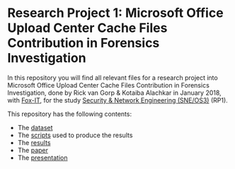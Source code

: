 # Research Project 1: Microsoft Office Upload Center Cache Files Contribution in Forensics Investigation

In this repository you will find all relevant files for a research project into
Microsoft Office Upload Center Cache Files Contribution in Forensics Investigation, done by Rick van Gorp & Kotaiba Alachkar 
in January 2018, with [Fox-IT](https://www.fox-it.com/),
for the study [Security & Network Engineering (SNE/OS3)](https://os3.nl) (RP1).

This repository has the following contents:

- The [dataset](datasetdocument/)
- The [scripts](scripts/) used to produce the results
- The [results](results/)
- The [paper](https://homepages.staff.os3.nl/~delaat/rp/2017-2018/p14/report.pdf)
- The [presentation](https://homepages.staff.os3.nl/~delaat/rp/2017-2018/p14/presentation.pdf)




